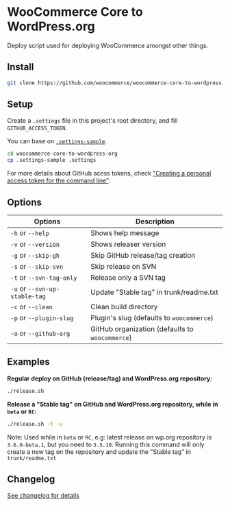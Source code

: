# WooCommerce Core to WordPress.org

Deploy script used for deploying WooCommerce amongst other things.

## Install

```bash
git clone https://github.com/woocommerce/woocommerce-core-to-wordpress-org.git
```

## Setup

Create a `.settings` file in this project's root directory, and fill `GITHUB_ACCESS_TOKEN`.

You can base on [`.settings-sample`](https://github.com/woocommerce/woocommerce-core-to-wordpress-org/blob/master/.settings-sample).

```bash
cd woocommerce-core-to-wordpress-org
cp .settings-sample .settings
```

For more details about GitHub acess tokens, check ["Creating a personal access token for the command line"](https://help.github.com/en/articles/creating-a-personal-access-token-for-the-command-line).

## Options

| Options                       | Description                                     |
|-------------------------------|-------------------------------------------------|
| `-h` or `--help`              | Shows help message                              |
| `-v` or `--version`           | Shows releaser version                          |
| `-g` or `--skip-gh`           | Skip GitHub release/tag creation                |
| `-s` or `--skip-svn`          | Skip release on SVN                             |
| `-t` or `--svn-tag-only`      | Release only a SVN tag                          |
| `-u` or `--svn-up-stable-tag` | Update "Stable tag" in trunk/readme.txt         |
| `-c` or `--clean`             | Clean build directory                           |
| `-p` or `--plugin-slug`       | Plugin's slug (defaults to `woocommerce`)       |
| `-o` or `--github-org`        | GitHub organization (defaults to `woocommerce`) |

## Examples

**Regular deploy on GitHub (release/tag) and WordPress.org repository:**

```bash
./release.sh
```

**Release a "Stable tag" on GitHub and WordPress.org repository, while in `beta` or `RC`:**

```bash
./release.sh -t -u
```

Note: Used while in `beta` or `RC`, e.g: latest release on wp.org repository is `3.6.0-beta.1`, but you need to `3.5.10`. Running this command will only create a new tag on the repository and update the "Stable tag" in `trunk/readme.txt`

## Changelog

[See changelog for details](https://github.com/woocommerce/woocommerce-core-to-wordpress-org/blob/master/CHANGELOG.md)
